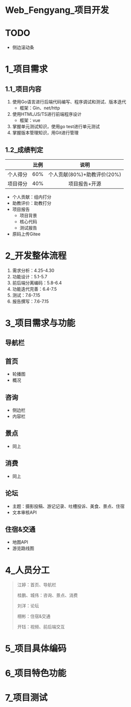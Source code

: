 # Web_Fengyang_项目开发

# TODO

- 侧边滚动条

# 1_项目需求

## 1.1_项目内容

1. 使用Go语言进行后端代码编写、程序调试和测试、版本迭代
   - 框架：Gin、net/http
2. 使用HTML/JS/TS进行前端程序设计
   - 框架：vue
3. 掌握单元测试知识，使用go test进行单元测试
4. 掌握版本管理知识，用Git进行管理

## 1.2_成绩判定

|          | 比例 |            说明             |
| :------: | :--: | :-------------------------: |
| 个人得分 | 60%  | 个人贡献(80%)+助教评价(20%) |
| 项目得分 | 40%  |        项目报告+开源        |

- 个人贡献：组内打分
- 助教评价：助教打分
- 项目报告
  - 项目背景
  - 核心代码
  - 测试报告
- 原码上传Gitee

# 2_开发整体流程

1. 需求分析：4.25-4.30
2. 功能设计：5.1-5.7
3. 前后端分离编码：5.8-6.4
4. 功能迭代完善：6.4-7.5
5. 测试：7.6-7.15
6. 报告撰写：7.6-7.15

# 3_项目需求与功能

## 导航栏

## 首页

- 轮播图
- 概况

## 咨询

- 侧边栏
- 内容栏

## 景点

- 同上

## 消费

- 同上

## 论坛

- 主题：摄影投稿、游记记录、吐槽投诉、美食、景点、住宿
- 文本审核API

## 住宿&交通

- 地图API
- 游览路线图

# 4_人员分工

> 江婷：首页、导航栏
>
> 桂鹏、城伟：咨询、景点、消费
>
> 刘洋：论坛
>
> 栩彬：住宿&交通
>
> 开钰：视频、前后端交互

# 5_项目具体编码

# 6_项目特色功能

# 7_项目测试
